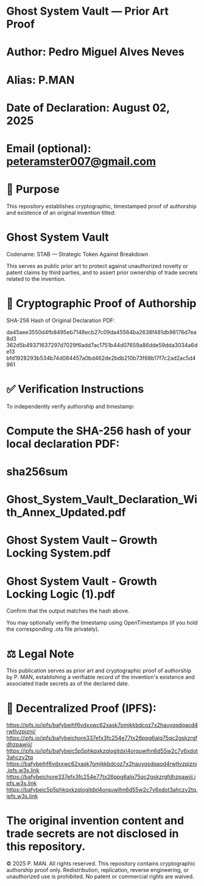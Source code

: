 # Ghost System Vault — Prior Art Proof
# Author: Pedro Miguel Alves Neves
# Alias: P.MAN
# Date of Declaration: August 02, 2025
# Email (optional): peteramster007@gmail.com

# 🧭 Purpose
This repository establishes cryptographic, timestamped proof of authorship and existence of an original invention titled:

# Ghost System Vault
Codename: STAB — Strategic Token Against Breakdown

This serves as public prior art to protect against unauthorized novelty or patent claims by third parties, and to assert prior ownership of trade secrets related to the invention.

# 🔐 Cryptographic Proof of Authorship
SHA-256 Hash of Original Declaration PDF:

da45aee3550d4fb8495eb7148ecb27c09da45564ba2638f481db98176d7ea8d3
362d5b49371637297d7029f6add7ac1751b44d07659a86dde59dda3034a6de13
bfd1928293b534b74d084457a0bd462de2bdb210b73f68b17f7c2ad2ac5d4961

# ✅ Verification Instructions
To independently verify authorship and timestamp:

# Compute the SHA-256 hash of your local declaration PDF:

# sha256sum 
# Ghost_System_Vault_Declaration_With_Annex_Updated.pdf
# Ghost System Vault – Growth Locking System.pdf
# Ghost System Vault - Growth Locking Logic (1).pdf
Confirm that the output matches the hash above.

You may optionally verify the timestamp using OpenTimestamps (if you hold the corresponding .ots file privately).

# ⚖️ Legal Note
This publication serves as prior art and cryptographic proof of authorship by P. MAN, establishing a verifiable record of the invention's existence and associated trade secrets as of the declared date.

# 📁 Decentralized Proof (IPFS):
https://ipfs.io/ipfs/bafybeihf6vdxxwc62xask7omjkkbdcoz7x2hauyqsdqaod4rwtlvzpizni/
https://ipfs.io/ipfs/bafybeichore337efx3fc254e77tx26ppg6alq75qc2gskzrgfdhzpawiii/
https://ipfs.io/ipfs/bafybeic5p5phkqxkzqlogitdxl4orquwlhn6d55w2c7y6xdot3ahczv2tq
https://bafybeihf6vdxxwc62xask7omjkkbdcoz7x2hauyqsdqaod4rwtlvzpizni.ipfs.w3s.link
https://bafybeichore337efx3fc254e77tx26ppg6alq75qc2gskzrgfdhzpawiii.ipfs.w3s.link
https://bafybeic5p5phkqxkzqlogitdxl4orquwlhn6d55w2c7y6xdot3ahczv2tq.ipfs.w3s.link

# The original invention content and trade secrets are not disclosed in this repository.

© 2025 P. MAN. All rights reserved. This repository contains cryptographic authorship proof only. Redistribution, replication, reverse engineering, or unauthorized use is prohibited. No patent or commercial rights are waived.




